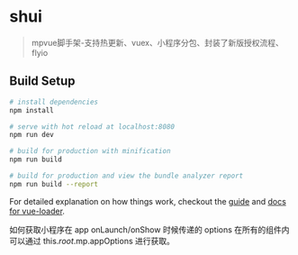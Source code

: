 # shui

>mpvue脚手架-支持热更新、vuex、小程序分包、封装了新版授权流程、flyio

## Build Setup

``` bash
# install dependencies
npm install

# serve with hot reload at localhost:8080
npm run dev

# build for production with minification
npm run build

# build for production and view the bundle analyzer report
npm run build --report
```

For detailed explanation on how things work, checkout the [guide](http://vuejs-templates.github.io/webpack/) and [docs for vue-loader](http://vuejs.github.io/vue-loader).

如何获取小程序在 app onLaunch/onShow 时候传递的 options
在所有的组件内可以通过 this.$root.$mp.appOptions 进行获取。
